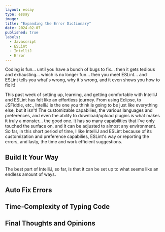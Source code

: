 ```yaml
---
layout: essay
type: essay
image: 
title: "Expanding the Error Dictionary"
date: 2024-02-07
published: true
labels:
  - Javascript
  - ESLint
  - IntelliJ
  - Error
---
```


Coding is fun... until you have a bunch of bugs to fix... then it gets tedious and exhausting... which is no longer fun... then you meet ESLint... and ESLint tells you what's wrong, why it's wrong, and it even shows you how to fix it!

This past week of setting up, learning, and getting comfortable with IntelliJ and ESLint has felt like an effortless journey. From using Eclipse, to JSFiddle, etc., IntelliJ is the one you think is going to be just like everything else, but it isn't! The customizable capabilies, the various languages and preferences, and even the ability to download/upload plugins is what makes it truly a monster... the good one. It has so many capabilities that I've only touched the surface on, and it can be adjusted to almost any environment. So far, in this short period of time, I like IntelliJ and ESLint because of its customization and preference capabilies, ESLint's way or reporting the errors, and lasty, the time and work efficient suggestions.

## Build It Your Way

The best part of IntelliJ, so far, is that it can be set up to what seems like an endless amount of ways. 

## Auto Fix Errors



## Time-Complexity of Typing Code



## Final Thoughts and Opinions
